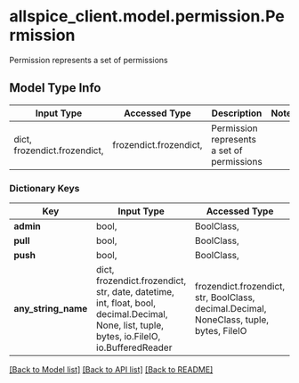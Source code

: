 # allspice_client.model.permission.Permission

Permission represents a set of permissions

## Model Type Info
Input Type | Accessed Type | Description | Notes
------------ | ------------- | ------------- | -------------
dict, frozendict.frozendict,  | frozendict.frozendict,  | Permission represents a set of permissions | 

### Dictionary Keys
Key | Input Type | Accessed Type | Description | Notes
------------ | ------------- | ------------- | ------------- | -------------
**admin** | bool,  | BoolClass,  |  | [optional] 
**pull** | bool,  | BoolClass,  |  | [optional] 
**push** | bool,  | BoolClass,  |  | [optional] 
**any_string_name** | dict, frozendict.frozendict, str, date, datetime, int, float, bool, decimal.Decimal, None, list, tuple, bytes, io.FileIO, io.BufferedReader | frozendict.frozendict, str, BoolClass, decimal.Decimal, NoneClass, tuple, bytes, FileIO | any string name can be used but the value must be the correct type | [optional]

[[Back to Model list]](../../README.md#documentation-for-models) [[Back to API list]](../../README.md#documentation-for-api-endpoints) [[Back to README]](../../README.md)

